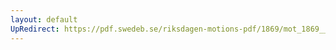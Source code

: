 ```yaml
---
layout: default
UpRedirect: https://pdf.swedeb.se/riksdagen-motions-pdf/1869/mot_1869__ak__00119/mot_1869__ak__00119_002.pdf
---
```

